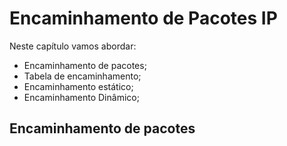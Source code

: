 # Encaminhamento de Pacotes IP

Neste capítulo vamos abordar:

* Encaminhamento de pacotes;
* Tabela de encaminhamento;
* Encaminhamento estático;
* Encaminhamento Dinâmico;

## Encaminhamento de pacotes